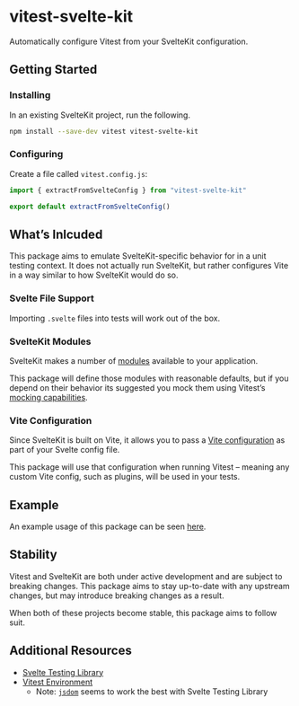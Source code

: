 # vitest-svelte-kit

Automatically configure Vitest from your SvelteKit configuration.

## Getting Started

### Installing

In an existing SvelteKit project, run the following.

```sh
npm install --save-dev vitest vitest-svelte-kit
```

### Configuring

Create a file called `vitest.config.js`:

```js
import { extractFromSvelteConfig } from "vitest-svelte-kit"

export default extractFromSvelteConfig()
```

## What’s Inlcuded

This package aims to emulate SvelteKit-specific behavior for in a unit testing context. It does not actually run SvelteKit, but rather configures Vite in a way similar to how SvelteKit would do so.

### Svelte File Support

Importing `.svelte` files into tests will work out of the box.

### SvelteKit Modules

SvelteKit makes a number of [modules](https://kit.svelte.dev/docs#modules) available to your application.

This package will define those modules with reasonable defaults, but if you depend on their behavior its suggested you mock them using Vitest’s [mocking capabilities](https://vitest.dev/guide/mocking-modules.html).

### Vite Configuration

Since SvelteKit is built on Vite, it allows you to pass a [Vite configuration](https://kit.svelte.dev/docs#configuration-vite) as part of your Svelte config file.

This package will use that configuration when running Vitest – meaning any custom Vite config, such as plugins, will be used in your tests.

## Example

An example usage of this package can be seen [here](/examples/svelte-kit-demo-app).

## Stability

Vitest and SvelteKit are both under active development and are subject to breaking changes. This package aims to stay up-to-date with any upstream changes, but may introduce breaking changes as a result.

When both of these projects become stable, this package aims to follow suit.

## Additional Resources

-   [Svelte Testing Library](https://testing-library.com/docs/svelte-testing-library/intro/)
-   [Vitest Environment](https://vitest.dev/config/#environment)
    -   Note: [`jsdom`](https://github.com/jsdom/jsdom) seems to work the best with Svelte Testing Library
